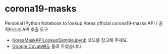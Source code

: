 # corona19-masks
Personal IPython Notebook to lookup Korea official corona19-masks API / 공적마스크 API 호출 도구

* [KoreaMaskAPILookupSample.ipynb](KoreaMaskAPILookupSample.ipynb) 코드를 참고해 주세요.
* [Google CoLab에도](https://colab.research.google.com/drive/1Dvz4drNt4AnOpO9DoCuobRXnWvBE3fev) 올려 두었습니다.
